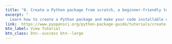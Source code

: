 ```yaml
---
title: "8. Create a Python package from scratch, a beginner-friendly tutorial"
excerpt: "
  Learn how to create a Python package and make your code installable using Hatch. This tutorial walks you through structuring your code and configuring a pyproject.toml so others can easily install and use your package."
link:  https://www.pyopensci.org/python-package-guide/tutorials/create-python-package.html
btn_label: View Tutorial
btn_class: btn--success btn--large
---
```

